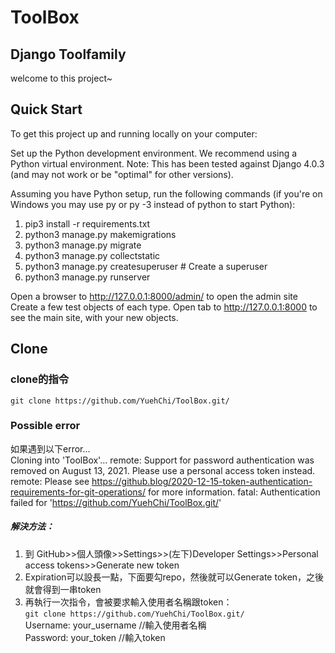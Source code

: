 # ToolBox
## Django Toolfamily
welcome to this project~

## Quick Start
To get this project up and running locally on your computer:

Set up the Python development environment. We recommend using a Python virtual environment.
Note: This has been tested against Django 4.0.3 (and may not work or be "optimal" for other versions).

Assuming you have Python setup, run the following commands (if you're on Windows you may use py or py -3 instead of python to start Python):
1. pip3 install -r requirements.txt
2. python3 manage.py makemigrations
3. python3 manage.py migrate
4. python3 manage.py collectstatic
5. python3 manage.py createsuperuser # Create a superuser
6. python3 manage.py runserver

Open a browser to http://127.0.0.1:8000/admin/ to open the admin site
Create a few test objects of each type.
Open tab to http://127.0.0.1:8000 to see the main site, with your new objects.

## Clone
### clone的指令
`git clone https://github.com/YuehChi/ToolBox.git/`

### Possible error
如果遇到以下error...  
Cloning into 'ToolBox'...
remote: Support for password authentication was removed on August 13, 2021. Please use a personal access token instead.
remote: Please see https://github.blog/2020-12-15-token-authentication-requirements-for-git-operations/ for more information.
fatal: Authentication failed for 'https://github.com/YuehChi/ToolBox.git/'

##### 解決方法：
1. 到 GitHub>>個人頭像>>Settings>>(左下)Developer Settings>>Personal access tokens>>Generate new token
2. Expiration可以設長一點，下面要勾repo，然後就可以Generate token，之後就會得到一串token
3. 再執行一次指令，會被要求輸入使用者名稱跟token：  
`git clone https://github.com/YuehChi/ToolBox.git/`  
Username: your_username //輸入使用者名稱  
Password: your_token //輸入token


